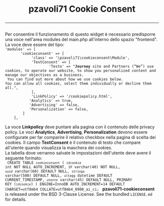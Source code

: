 <h1 align="center">
    pzavoli71 Cookie Consent
    <hr>
</h1>
Per consentire il funzionamento di questo widget è necessario predisporre una voce nell'area modules del main.php
all'interno dello spazio "frontend". La voce deve essere del tipo:<br/>
    <code>'modules' => [
       'cookieconsent' => [
            'class' => '\pzavoli71\cookieconsent\Module',            
            'TextConsent' => [
                    'Testo' => "<b>Journey</b> site and Partners (“We”) use cookies, to operate our website, to show you personalized content and manage our objectives as a business.<br/> You can find out more about how we use cookies below.
You can allow all cookies, select them individually or decline them all.",            
            ],
            'LinkPolicy' => '/cookiepolicy.html',
           'Analytics' => true,
           'Advertising' => false,
           'Personalization' => false,
        ]        
    ],</code>

La voce <b>Linkpolicy</b> deve puntare alla pagina con il contenuto delle privacy policy.
Le voci <b>Analytics</b>, <b>Advertising</b>, <b>Personalization</b> devono essere configurate per far comparire il relativo checkbox nella pagina di scelta dei cookies.
Il campo <b>TextConsent</b> è il contenuto di testo che compare all'utente quando visualizza la maschera dei cookies.
<br/>
La tabella dove verranno salvate le impostazioni dell'utente deve avere il seguente formato:<br/>
<code>
CREATE TABLE `cookieconsent` (
  `idcookie` int NOT NULL AUTO_INCREMENT,
  `IP` varchar(40) NOT NULL,
  `uuid` varchar(60) DEFAULT NULL,
  `stringa` varchar(500) DEFAULT NULL,
  `ultagg` datetime DEFAULT CURRENT_TIMESTAMP,
  `utente` varchar(45) DEFAULT NULL,
  PRIMARY KEY (`idcookie`)
) ENGINE=InnoDB AUTO_INCREMENT=14 DEFAULT CHARSET=utf8mb4 COLLATE=utf8mb4_0900_ai_ci;
</code>
**pzavoli71-cookieconsent** is released under the BSD 3-Clause License. See the bundled `LICENSE.md` for details.
